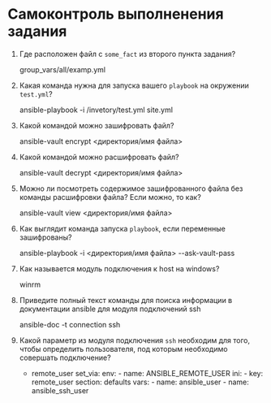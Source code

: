 # Самоконтроль выполненения задания

1. Где расположен файл с `some_fact` из второго пункта задания?

   group_vars/all/examp.yml

2. Какая команда нужна для запуска вашего `playbook` на окружении `test.yml`?

   ansible-playbook -i /invetory/test.yml site.yml

3. Какой командой можно зашифровать файл?

   ansible-vault encrypt <директория/имя файла>

4. Какой командой можно расшифровать файл?

   ansible-vault decrypt <директория/имя файла>

5. Можно ли посмотреть содержимое зашифрованного файла без команды расшифровки файла? Если можно, то как?

   ansible-vault view <директория/имя файла>

6. Как выглядит команда запуска `playbook`, если переменные зашифрованы?

   ansible-playbook -i <директория/имя файла> --ask-vault-pass

7. Как называется модуль подключения к host на windows?

   winrm

8. Приведите полный текст команды для поиска информации в документации ansible для модуля подключений ssh

   ansible-doc -t connection ssh

9. Какой параметр из модуля подключения `ssh` необходим для того, чтобы определить пользователя, под которым необходимо совершать подключение?

   - remote_user
     set_via:
          env:
          - name: ANSIBLE_REMOTE_USER
          ini:
          - key: remote_user
            section: defaults
          vars:
          - name: ansible_user
          - name: ansible_ssh_user

